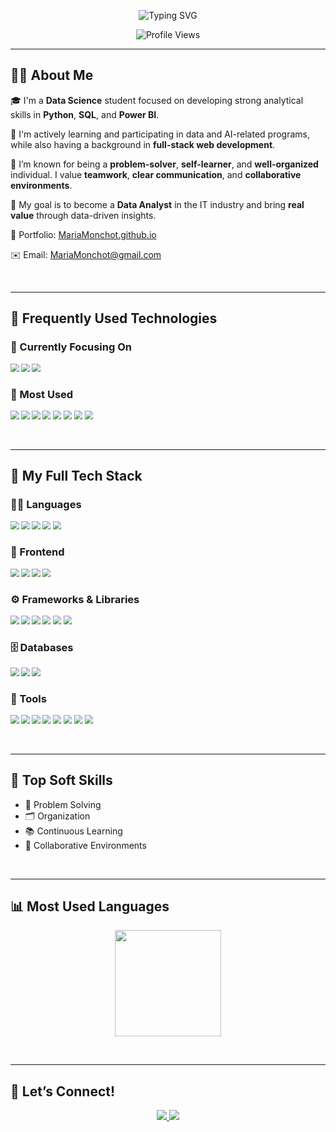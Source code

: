 <!-- BANNER -->
<p align="center">
  <img src="https://readme-typing-svg.demolab.com?font=Fira+Code&size=20&pause=1000&color=20C997&center=true&vCenter=true&width=600&lines=Hi+I'm+Maria+Monchot+(Katerina)!" alt="Typing SVG" />
</p>

<p align="center">
  <img src="https://komarev.com/ghpvc/?username=KateClysm&label=Profile%20views&color=0e75b6&style=flat" alt="Profile Views" />
</p>

---

## 👩‍💻 About Me

🎓 I'm a **Data Science** student focused on developing strong analytical skills in **Python**, **SQL**, and **Power BI**.

🌱 I'm actively learning and participating in data and AI-related programs, while also having a background in **full-stack web development**.

🚀 I’m known for being a **problem-solver**, **self-learner**, and **well-organized** individual. I value **teamwork**, **clear communication**, and **collaborative environments**.

🎯 My goal is to become a **Data Analyst** in the IT industry and bring **real value** through data-driven insights.

📃 Portfolio: [MariaMonchot.github.io](https://kateclysm.github.io/MariaMonchot)


✉️ Email: MariaMonchot@gmail.com

&nbsp;

---

## 🚀 Frequently Used Technologies

### 🎯 Currently Focusing On
<p style="zoom:0.85;">
  <img src="https://img.shields.io/badge/Python-3776AB?style=for-the-badge&logo=python&logoColor=white&height=24" />
  <img src="https://img.shields.io/badge/SQL-005C84?style=for-the-badge&logo=sqlite&logoColor=white&height=24" />
  <img src="https://img.shields.io/badge/Power%20BI-F2C811?style=for-the-badge&logo=powerbi&logoColor=black&height=24" />
</p>

### 🔧 Most Used
<p style="zoom:0.85;">
  <img src="https://img.shields.io/badge/TypeScript-3178C6?style=for-the-badge&logo=typescript&logoColor=white&height=24" />
  <img src="https://img.shields.io/badge/React-61DAFB?style=for-the-badge&logo=react&logoColor=black&height=24" />
  <img src="https://img.shields.io/badge/HTML5-E34F26?style=for-the-badge&logo=html5&logoColor=white&height=24" />
  <img src="https://img.shields.io/badge/CSS3-1572B6?style=for-the-badge&logo=css3&logoColor=white&height=24" />
  <img src="https://img.shields.io/badge/Sass-CC6699?style=for-the-badge&logo=sass&logoColor=white&height=24" />
  <img src="https://img.shields.io/badge/Express-000000?style=for-the-badge&logo=express&logoColor=white&height=24" />
  <img src="https://img.shields.io/badge/Node.js-339933?style=for-the-badge&logo=node.js&logoColor=white&height=24" />
  <img src="https://img.shields.io/badge/MySQL-4479A1?style=for-the-badge&logo=mysql&logoColor=white&height=24" />
</p>

&nbsp;

---

## 🧰 My Full Tech Stack

### 🧑‍💻 Languages
<p style="zoom:0.85;">
  <img src="https://img.shields.io/badge/Python-3776AB?style=for-the-badge&logo=python&logoColor=white&height=24" />
  <img src="https://img.shields.io/badge/TypeScript-3178C6?style=for-the-badge&logo=typescript&logoColor=white&height=24" />
  <img src="https://img.shields.io/badge/JavaScript-F7DF1E?style=for-the-badge&logo=javascript&logoColor=black&height=24" />
  <img src="https://img.shields.io/badge/SQL-005C84?style=for-the-badge&logo=sqlite&logoColor=white&height=24" />
  <img src="https://img.shields.io/badge/C-00599C?style=for-the-badge&logo=c&logoColor=white&height=24" />
</p>

### 🎨 Frontend
<p style="zoom:0.85;">
  <img src="https://img.shields.io/badge/HTML5-E34F26?style=for-the-badge&logo=html5&logoColor=white&height=24" />
  <img src="https://img.shields.io/badge/CSS3-1572B6?style=for-the-badge&logo=css3&logoColor=white&height=24" />
  <img src="https://img.shields.io/badge/Sass-CC6699?style=for-the-badge&logo=sass&logoColor=white&height=24" />
  <img src="https://img.shields.io/badge/Bootstrap-7952B3?style=for-the-badge&logo=bootstrap&logoColor=white&height=24" />
</p>

### ⚙️ Frameworks & Libraries
<p style="zoom:0.85;">
  <img src="https://img.shields.io/badge/React-61DAFB?style=for-the-badge&logo=react&logoColor=black&height=24" />
  <img src="https://img.shields.io/badge/Angular-DD0031?style=for-the-badge&logo=angular&logoColor=white&height=24" />
  <img src="https://img.shields.io/badge/Express-000000?style=for-the-badge&logo=express&logoColor=white&height=24" />
  <img src="https://img.shields.io/badge/Pandas-150458?style=for-the-badge&logo=pandas&logoColor=white&height=24" />
  <img src="https://img.shields.io/badge/Numpy-013243?style=for-the-badge&logo=numpy&logoColor=white&height=24" />
  <img src="https://img.shields.io/badge/Matplotlib-11557C?style=for-the-badge&logo=matplotlib&logoColor=white&height=24" />
</p>

### 🗄️ Databases
<p style="zoom:0.85;">
  <img src="https://img.shields.io/badge/MySQL-4479A1?style=for-the-badge&logo=mysql&logoColor=white&height=24" />
  <img src="https://img.shields.io/badge/SQL%20Server-CC2927?style=for-the-badge&logo=microsoftsqlserver&logoColor=white&height=24" />
  <img src="https://img.shields.io/badge/Firebase-FFCA28?style=for-the-badge&logo=firebase&logoColor=black&height=24" />
</p>

### 🧰 Tools
<p style="zoom:0.85;">
  <img src="https://img.shields.io/badge/Excel-217346?style=for-the-badge&logo=microsoft-excel&logoColor=white&height=24" />
  <img src="https://img.shields.io/badge/Git-F05032?style=for-the-badge&logo=git&logoColor=white&height=24" />
  <img src="https://img.shields.io/badge/GitHub-181717?style=for-the-badge&logo=github&logoColor=white&height=24" />
  <img src="https://img.shields.io/badge/Figma-F24E1E?style=for-the-badge&logo=figma&logoColor=white&height=24" />
  <img src="https://img.shields.io/badge/Trello-0052CC?style=for-the-badge&logo=trello&logoColor=white&height=24" />
  <img src="https://img.shields.io/badge/Jira-0052CC?style=for-the-badge&logo=jira&logoColor=white&height=24" />
  <img src="https://img.shields.io/badge/Meet-34A853?style=for-the-badge&logo=google-meet&logoColor=white&height=24" />
  <img src="https://img.shields.io/badge/Zoom-2D8CFF?style=for-the-badge&logo=zoom&logoColor=white&height=24" />
</p>

&nbsp;

---

## 💬 Top Soft Skills

- 🧠 Problem Solving  
- 🗂️ Organization  
- 📚 Continuous Learning  
- 🤝 Collaborative Environments  

&nbsp;

---

## 📊 Most Used Languages

<p align="center">
  <img src="https://github-readme-stats.vercel.app/api/top-langs/?username=KateClysm&layout=compact&theme=radical" height="170"/>
</p>

&nbsp;

---

## 🤝 Let’s Connect!

<p align="center">
  <a href="https://www.linkedin.com/in/mariamonchot/">
    <img src="https://img.shields.io/badge/LinkedIn-0077B5?style=for-the-badge&logo=linkedin&logoColor=white"/>
  </a>
  <a href="mailto:mariamonchot@gmail.com">
    <img src="https://img.shields.io/badge/Email-D14836?style=for-the-badge&logo=gmail&logoColor=white"/>
  </a>
</p>
